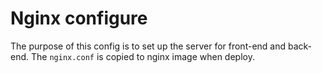 # Nginx configure

The purpose of this config is to set up the server for front-end and back-end. The `nginx.conf` is copied to nginx image when deploy.